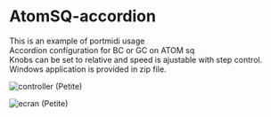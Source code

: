 # AtomSQ-accordion<br>
This is an example of portmidi usage<br>
Accordion configuration for BC or GC on ATOM sq<br>
Knobs can be set to relative and speed is ajustable with step control. <br>
Windows application is provided in zip file.

![controller (Petite)](https://github.com/user-attachments/assets/d524c26e-2b67-45ff-8418-ca77dbc1812b)


![ecran (Petite)](https://github.com/user-attachments/assets/36e2868f-0b70-48c6-ab56-1c504d5d3335)

